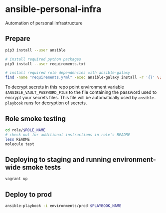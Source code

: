 # ansible-personal-infra

Automation of personal infrastructure

## Prepare

```bash
pip3 install --user ansible

# install required python packages
pip3 install --user requirements.txt

# install required role dependencies with ansible-galaxy
find -name "requirements.y*ml" -exec ansible-galaxy install -r '{}' \;
```

To decrypt secrets in this repo point environment variable `$ANSIBLE_VAULT_PASSWORD_FILE` to the file containing the password used to encrypt your secrets files. This file will be automatically used by `ansible-playbook` runs for decryption of secrets.

## Role smoke testing

```bash
cd role/$ROLE_NAME
# check out for additional instructions in role's README
less README
molecule test
```

## Deploying to staging and running environment-wide smoke tests

```bash
vagrant up
```

## Deploy to prod

```bash
ansible-playbook -i environments/prod $PLAYBOOK_NAME
```
